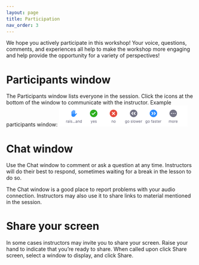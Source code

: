```yaml
---
layout: page
title: Participation
nav_order: 3
---
```

We hope you actively participate in this workshop! Your voice, questions, comments, and experiences all help to make the workshop more engaging and help provide the opportunity for a variety of perspectives! 

# Participants window

The Participants window lists everyone in the session. Click the icons at the bottom of the window to communicate with the instructor.
Example participants window:
![Participants window pane](/assets/images/participants_window_menu.png)

# Chat window

Use the Chat window to comment or ask a question at any time. Instructors will do their best to respond, sometimes waiting for a break in the lesson to do so.

The Chat window is a good place to report problems with your audio connection. Instructors may also use it to share links to material mentioned in the session.

# Share your screen

In some cases instructors may invite you to share your screen. Raise your hand to indicate that you’re ready to share. When called upon click Share screen, select a window to display, and click Share.
